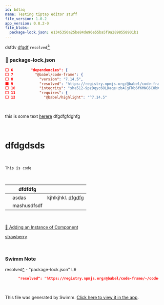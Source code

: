 ```yaml
---
id: bdtaq
name: Testing tiptap editor stuff
file_version: 1.0.2
app_version: 0.8.2-0
file_blobs:
  package-lock.json: e1345350a25be84de96e55ba5f9a2898558901b1
---
```


dsfdv [dfgdf](https://atomiks.github.io/tippyjs/v6/accessibility/#interactivity) `resolved`[<sup id="1efaXk">↓</sup>](#f-1efaXk)
<!-- NOTE-swimm-snippet: the lines below link your snippet to Swimm -->
### 📄 package-lock.json
```json
⬜ 6        "dependencies": {
⬜ 7          "@babel/code-frame": {
⬜ 8            "version": "7.14.5",
🟩 9            "resolved": "https://registry.npmjs.org/@babel/code-frame/-/code-frame-7.14.5.tgz",
⬜ 10           "integrity": "sha512-9pzDqyc6OLDaqe+zbACgFkb6fKMNG6CObKpnYXChRsvYGyEdc7CA2BaqeOM+vOtCS5ndmJicPJhKAwYRI6UfFw==",
⬜ 11           "requires": {
⬜ 12             "@babel/highlight": "^7.14.5"
```

<br/>

this is some text [herere](https://vue-loader.vuejs.org/guide/scoped-css.html#child-component-root-elements) dfgdfgfdghfg

<br/>

# dfdgdsds

<br/>

```
This is code
```

<br/>

| |dfdfdfg    |                                                                                      |
|---|-----------|--------------------------------------------------------------------------------------|
| |asdas      |kjhlkjhkl. [dfgdfg](https://atomiks.github.io/tippyjs/v6/accessibility/#interactivity)|
| |mashusdfsdf|                                                                                      |

<br/>

[🔘 Adding an Instance of Component](adding-an-instance-of-component.0ojyv.sw.md)

[strawberry](strawberry.vaFeg.pl.sw.md)

<br/>

<!-- THIS IS AN AUTOGENERATED SECTION. DO NOT EDIT THIS SECTION DIRECTLY -->
### Swimm Note

<span id="f-1efaXk">resolved</span>[^](#1efaXk) - "package-lock.json" L9
```json
      "resolved": "https://registry.npmjs.org/@babel/code-frame/-/code-frame-7.14.5.tgz",
```

<br/>

This file was generated by Swimm. [Click here to view it in the app](http://localhost:5000/repos/Z2l0aHViJTNBJTNBc3Rva2Utd2VhdGhlciUzQSUzQUFkZGllQ29oZW4=/docs/bdtaq).